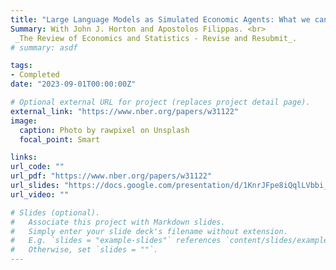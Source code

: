 ```yaml
---
title: "Large Language Models as Simulated Economic Agents: What we can learn from Homo Silicus"
Summary: With John J. Horton and Apostolos Filippas. <br>
 _The Review of Economics and Statistics - Revise and Resubmit_.
# summary: asdf

tags:
- Completed
date: "2023-09-01T00:00:00Z"

# Optional external URL for project (replaces project detail page).
external_link: "https://www.nber.org/papers/w31122"
image:
  caption: Photo by rawpixel on Unsplash
  focal_point: Smart

links:
url_code: ""
url_pdf: "https://www.nber.org/papers/w31122"
url_slides: "https://docs.google.com/presentation/d/1KnrJFpe8iQqlLVbbi_l1IIwnvgD6E-eHDj5C_ZJBJzc/edit#slide=id.p"
url_video: ""

# Slides (optional).
#   Associate this project with Markdown slides.
#   Simply enter your slide deck's filename without extension.
#   E.g. `slides = "example-slides"` references `content/slides/example-slides.md`.
#   Otherwise, set `slides = ""`.
---
```

